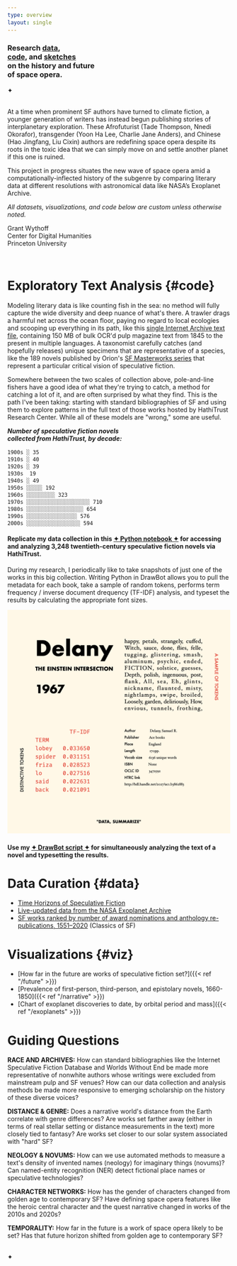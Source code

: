```yaml
---
type: overview
layout: single
---
```


<div class="mw6 center pa3 tc">

### Research [data](#data),<br> [code](#code), and [sketches](#viz)<br>on the history and future<br> of space opera.

</div>

<div class='tc'>✦</div>

<br>

At a time when prominent SF authors have turned to climate fiction, a younger generation of writers has instead begun publishing stories of interplanetary exploration. These Afrofuturist (Tade Thompson, Nnedi Okorafor), transgender (Yoon Ha Lee, Charlie Jane Anders), and Chinese (Hao Jingfang, Liu Cixin) authors are redefining space opera despite its roots in the toxic idea that we can simply move on and settle another planet if this one is ruined.

This project in progress situates the new wave of space opera amid a computationally-inflected history of the subgenre by comparing literary data at different resolutions with astronomical data like NASA’s Exoplanet Archive.

*All datasets, visualizations, and code below are custom unless otherwise noted.*

<div class="mw6 tr">

Grant Wythoff<br>Center for Digital Humanities<br>Princeton University

<br>

</div>

# Exploratory Text Analysis {#code}

Modeling literary data is like counting fish in the sea: no method will fully capture the wide diversity and deep nuance of what's there. A trawler drags a harmful net across the ocean floor, paying no regard to local ecologies and scooping up everything in its path, like this [single Internet Archive text file](https://www.kaggle.com/jannesklaas/scifi-stories-text-corpus), containing 150 MB of bulk OCR'd pulp magazine text from 1845 to the present in multiple languages. A taxonomist carefully catches (and hopefully releases) unique specimens that are representative of a species, like the 189 novels published by Orion's [SF Masterworks series](https://en.wikipedia.org/wiki/SF_Masterworks) that represent a particular critical vision of speculative fiction.

Somewhere between the two scales of collection above, pole-and-line fishers have a good idea of what they're trying to catch, a method for catching a lot of it, and are often surprised by what they find. This is the path I've been taking: starting with standard bibliographies of SF and using them to explore patterns in the full text of those works hosted by HathiTrust Research Center. While all of these models are "wrong," some are useful.

**_<div class='tc'>Number of speculative fiction novels<br>collected from HathiTrust, by decade:</div>_**

```
1900s ░ 35
1910s ░ 40
1920s ░ 39
1930s  19
1940s ░ 49
1950s ░░░░░ 192
1960s ░░░░░░░░░ 323
1970s ░░░░░░░░░░░░░░░░░░░░ 710
1980s ░░░░░░░░░░░░░░░░░░ 654
1990s ░░░░░░░░░░░░░░░░ 576
2000s ░░░░░░░░░░░░░░░░░ 594
```

#### Replicate my data collection in this [✦ Python notebook ✦](https://github.com/gwijthoff/HTRC_SF_experiments/) for accessing and analyzing 3,248 twentieth-century speculative fiction novels via HathiTrust.

During my research, I periodically like to take snapshots of just one of the works in this big collection. Writing Python in DrawBot allows you to pull the metadata for each book, take a sample of random tokens, performs term frequency / inverse document drequency (TF-IDF) analysis, and typeset the results by calculating the appropriate font sizes.

[![](https://raw.githubusercontent.com/gwijthoff/data-summarize/main/output/Delany_1967_THE%20EINSTEIN%20INTERSECTION%20.png)](https://github.com/gwijthoff/data-summarize/)

#### Use my [✦ DrawBot script ✦](https://github.com/gwijthoff/data-summarize/) for simultaneously analyzing the text of a novel and typesetting the results.

# Data Curation {#data}

- [Time Horizons of Speculative Fiction](https://github.com/gwijthoff/TimeHorizons)
- [Live-updated data from the NASA Exoplanet Archive](https://github.com/gwijthoff/exoplanets)
- [SF works ranked by number of award nominations and anthology re-publications, 1551–2020](https://gist.github.com/gwijthoff/d8af3b328686a0450733d7af98940395) (Classics of SF)

# Visualizations {#viz}

- [How far in the future are works of speculative fiction set?]({{< ref "/future" >}})
- [Prevalence of first-person, third-person, and epistolary novels, 1660-1850]({{< ref "/narrative" >}})
- [Chart of exoplanet discoveries to date, by orbital period and mass]({{< ref "/exoplanets" >}})

# Guiding Questions

**RACE AND ARCHIVES:** How can standard bibliographies like the Internet Speculative Fiction Database and Worlds Without End be made more representative of nonwhite authors whose writings were excluded from mainstream pulp and SF venues? How can our data collection and analysis methods be made more responsive to emerging scholarship on the history of these diverse voices?

**DISTANCE & GENRE:** Does a narrative world's distance from the Earth correlate with genre differences? Are works set farther away (either in terms of real stellar setting or distance measurements in the text) more closely tied to fantasy? Are works set closer to our solar system associated with "hard" SF?

**NEOLOGY & NOVUMS:** How can we use automated methods to measure a text's density of invented names (neology) for imaginary things (novums)? Can named-entity recognition (NER) detect fictional place names or speculative technologies?

**CHARACTER NETWORKS:** How has the gender of characters changed from golden age to contemporary SF? Have defining space opera features like the heroic central character and the quest narrative changed in works of the 2010s and 2020s?

**TEMPORALITY:** How far in the future is a work of space opera likely to be set? Has that future horizon shifted from golden age to contemporary SF?

<br>

<div class='tc'>✦</div>
